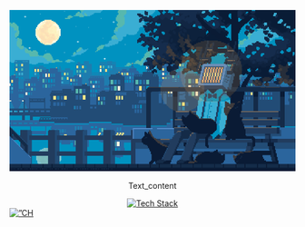 <p align="center">
  <a href=""><img src="computer-pixel.gif" alt="Banner"></a>
</p>

<p style="text-align: center;">Text_content</p>


<div align="center">
  <a href="https://github-readme-tech-stack.vercel.app">
    <img src="https://github-readme-tech-stack.vercel.app/api/cards?title=Tech+Stack&align=center&titleAlign=center&fontSize=16&lineCount=2&titleColor=%23ffffff&line1=react%2Creact%2C00adff%3Bnode.js%2Cnode.js%2C159400%3Bflutter%2Cflutter%2C007bff%3B&line2=next.js%2Cnext.js%2Cffffff%3Bmongodb%2Cmongodb%2C00ff29%3Bexpress%2Cexpress%2Cffffff%3Bpython%2Cpython%2C306998%3B" alt="Tech Stack" />
  </a>
</div>
<div>
  <a href=”https://www.linkedin.com/in/christopher-haris/">
    <img align=”left” src=”https://raw.githubusercontent.com/ChristopherHaris/ChristopherHaris/main/images/linkedin.svg" alt=”CH | LinkedIn” width=”21px”/>
  </a>
</div>
